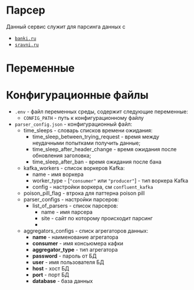 # Парсер

Данный сервис служит для парсинга данных с
- [`banki.ru`](banki.ru)
- [`sravni.ru`](sravni.ru)

# Переменные


# Конфигурационные файлы
- `.env` - файл переменных среды, содержит следующие переменные:
    - `CONFIG_PATH` - путь к конфигурационному файлу
- `parser_config.json` - конфигурационный файл:
    - time_sleeps - словарь списков времени ожидания:
        - time_sleep_between_trying_request - время между неудачными попытками получить данные;
        - time_sleep_after_header_change - время ожидания после обновления заголовка;
        - time_sleep_after_ban - время ожидания после бана
    - kafka_workers - список воркеров Kafka:
        - name - имя воркера
        - worker_type - [`"consumer"` или `"producer"`] - тип воркера Kafka
        - config -  настройки воркера, см `confluent_kafka`
    - poison_pill_flag - втрока для паттерна poison pill
    - parser_configs - настройки парсеров:
        - list_of_parsers - список парсеров:
            - name - имя парсера
            - site - сайт по которому происходит парсинг
            - 
    - aggregators_configs - списк агрегаторов данных:
        - **name** - наименование агрегатора
        - **consumer** - имя консьюмера кафки
        - **aggregator_type** - тип агрегатора
        - **password** - пароль от БД
        - **user** - имя пользователя БД
        - **host** - хост БД
        - **port** - порт БД
        - **database** - база данных